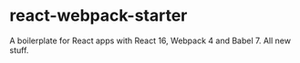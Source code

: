 # react-webpack-starter
A boilerplate for React apps with React 16, Webpack 4 and Babel 7. All new stuff. 
